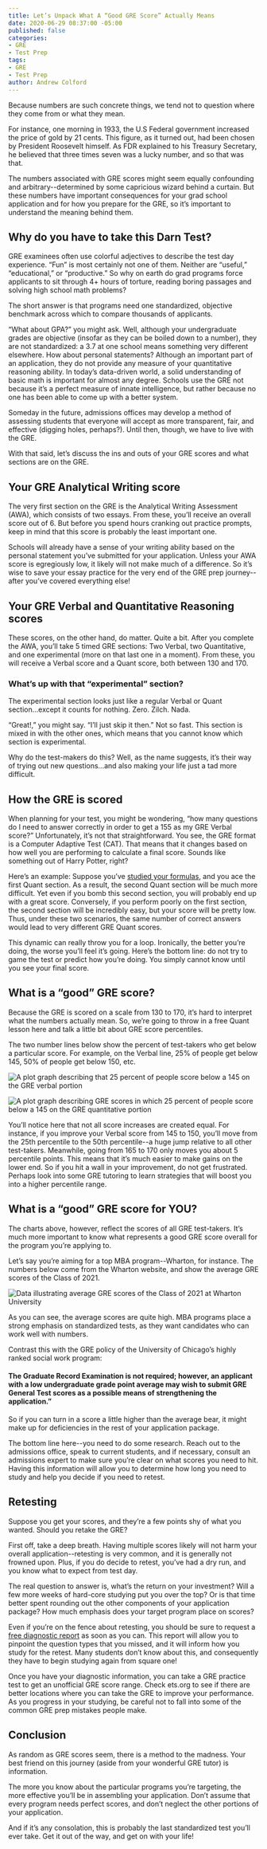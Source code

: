 ```yaml
---
title: Let’s Unpack What A “Good GRE Score” Actually Means
date: 2020-06-29 08:37:00 -05:00
published: false
categories:
- GRE
- Test Prep
tags:
- GRE
- Test Prep
author: Andrew Colford
---
```


Because numbers are such concrete things, we tend not to question where they come from or what they mean.

For instance, one morning in 1933, the U.S Federal government increased the price of gold by 21 cents.  This figure, as it turned out, had been chosen by President Roosevelt himself.  As FDR explained to his Treasury Secretary, he believed that three times seven was a lucky number, and so that was that.

The numbers associated with GRE scores might seem equally confounding and arbitrary--determined by some capricious wizard behind a curtain.  But these numbers have important consequences for your grad school application and for how you prepare for the GRE, so it’s important to understand the meaning behind them.

## Why do you have to take this Darn Test?

GRE examinees often use colorful adjectives to describe the test day experience.  “Fun” is most certainly not one of them.  Neither are “useful,” “educational,” or “productive.”  So why on earth do grad programs force applicants to sit through 4+ hours of torture, reading boring passages and solving high school math problems?

The short answer is that programs need one standardized, objective benchmark across which to compare thousands of applicants.  

“What about GPA?” you might ask.  Well, although your undergraduate grades are objective (insofar as they can be boiled down to a number), they are not standardized: a 3.7 at one school means something very different elsewhere.  How about personal statements?  Although an important part of an application, they do not provide any measure of your quantitative reasoning ability.  In today’s data-driven world, a solid understanding of basic math is important for almost any degree.  Schools use the GRE not because it’s a perfect measure of innate intelligence, but rather because no one has been able to come up with a better system.

Someday in the future, admissions offices may develop a method of assessing students that everyone will accept as more transparent, fair, and effective (digging holes, perhaps?).  Until then, though, we have to live with the GRE.

With that said, let’s discuss the ins and outs of your GRE scores and what sections are on the GRE.

## Your GRE Analytical Writing score
The very first section on the GRE is the Analytical Writing Assessment (AWA), which consists of two essays.  From these, you’ll receive an overall score out of 6.  But before you spend hours cranking out practice prompts, keep in mind that this score is probably the least important one.

Schools will already have a sense of your writing ability based on the personal statement you’ve submitted for your application.  Unless your AWA score is egregiously low, it likely will not make much of a difference.  So it’s wise to save your essay practice for the very end of the GRE prep journey--after you’ve covered everything else!

## Your GRE Verbal and Quantitative Reasoning scores
These scores, on the other hand, do matter.  Quite a bit.  After you complete the AWA, you’ll take 5 timed GRE sections: Two Verbal, two Quantitative, and one experimental (more on that last one in a moment).  From these, you will receive a Verbal score and a Quant score, both between 130 and 170.

### What’s up with that “experimental” section?
The experimental section looks just like a regular Verbal or Quant section...except it counts for nothing.  Zero.  Zilch.  Nada.  

“Great!,” you might say.  “I’ll just skip it then.”  Not so fast.  This section is mixed in with the other ones, which means that you cannot know which section is experimental.

Why do the test-makers do this?  Well, as the name suggests, it’s their way of trying out new questions...and also making your life just a tad more difficult.

## How the GRE is scored
When planning for your test, you might be wondering, “how many questions do I need to answer correctly in order to get a 155 as my GRE Verbal score?”  Unfortunately, it’s not that straightforward.  You see, the GRE format is a Computer Adaptive Test (CAT).  That means that it changes based on how well you are performing to calculate a final score.  Sounds like something out of Harry Potter, right?

Here’s an example: Suppose you’ve [studied your formulas](https://www.wyzant.com/blog/gre-math-formulas/), and you ace the first Quant section.  As a result, the second Quant section will be much more difficult.  Yet even if you bomb this second section, you will probably end up with a great score.  Conversely, if you perform poorly on the first section, the second section will be incredibly easy, but your score will be pretty low.  Thus, under these two scenarios, the same number of correct answers would lead to very different GRE Quant scores.

This dynamic can really throw you for a loop.  Ironically, the better you’re doing, the worse you’ll feel it’s going.  Here’s the bottom line: do not try to game the test or predict how you’re doing.  You simply cannot know until you see your final score.

## What is a “good” GRE score?
Because the GRE is scored on a scale from 130 to 170, it’s hard to interpret what the numbers actually mean.  So, we’re going to throw in a free Quant lesson here and talk a little bit about GRE score percentiles.

The two number lines below show the percent of test-takers who get below a particular score.  For example, on the Verbal line, 25% of people get below 145, 50% of people get below 150, etc.

![A plot graph describing that 25 percent of people score below a 145 on the GRE verbal portion](/blog/uploads/GRE%20Verbal%20Score%20Scale%20Wyzant%201.png)

![A plot graph describing GRE scores in which 25 percent of people score below a 145 on the GRE quantitative portion](/blog/uploads/GRE%20Quant%20Score%20Scale%20Wyzant%201.png)

You’ll notice here that not all score increases are created equal.  For instance, if you improve your Verbal score from 145 to 150, you’ll move from the 25th percentile to the 50th percentile--a huge jump relative to all other test-takers.  Meanwhile, going from 165 to 170 only moves you about 5 percentile points.  This means that it’s much easier to make gains on the lower end.  So if you hit a wall in your improvement, do not get frustrated.  Perhaps look into some GRE tutoring to learn strategies that will boost you into a higher percentile range.

## What is a “good” GRE score for YOU?
The charts above, however, reflect the scores of all GRE test-takers.  It’s much more important to know what represents a good GRE score overall for the program you’re applying to.

Let’s say you’re aiming for a top MBA program--Wharton, for instance.  The numbers below come from the Wharton website, and show the average GRE scores of the Class of 2021.

![Data illustrating average GRE scores of the Class of 2021 at Wharton University](/blog/uploads/GRE%20Quant%20Scores%20Wyzant%202.png)

As you can see, the average scores are quite high.  MBA programs place a strong emphasis on standardized tests, as they want candidates who can work well with numbers.  

Contrast this with the GRE policy of the University of Chicago’s highly ranked social work program:

#### The Graduate Record Examination is not required; however, an applicant with a low undergraduate grade point average may wish to submit GRE General Test scores as a possible means of strengthening the application.”

So if you can turn in a score a little higher than the average bear, it might make up for deficiencies in the rest of your application package.

The bottom line here--you need to do some research.  Reach out to the admissions office, speak to current students, and if necessary, consult an admissions expert to make sure you’re clear on what scores you need to hit.  Having this information will allow you to determine how long you need to study and help you decide if you need to retest.

## Retesting
Suppose you get your scores, and they’re a few points shy of what you wanted.  Should you retake the GRE?

First off, take a deep breath.  Having multiple scores likely will not harm your overall application--retesting is very common, and it is generally not frowned upon.  Plus, if you do decide to retest, you’ve had a dry run, and you know what to expect from test day.

The real question to answer is, what’s the return on your investment?  Will a few more weeks of hard-core studying put you over the top?  Or is that time better spent rounding out the other components of your application package?  How much emphasis does your target program place on scores?

Even if you’re on the fence about retesting, you should be sure to request a [free diagnostic report](https://www.ets.org/s/gre/diagnostic_service/) as soon as you can.  This report will allow you to pinpoint the question types that you missed, and it will inform how you study for the retest.  Many students don’t know about this, and consequently they have to begin studying again from square one!

Once you have your diagnostic information, you can take a GRE practice test to get an unofficial GRE score range.  Check ets.org to see if there are better locations where you can take the GRE to improve your performance.  As you progress in your studying, be careful not to fall into some of the common GRE prep mistakes people make.

## Conclusion
As random as GRE scores seem, there is a method to the madness.  Your best friend on this journey (aside from your wonderful GRE tutor) is information.

The more you know about the particular programs you’re targeting, the more effective you’ll be in assembling your application.  Don’t assume that every program needs perfect scores, and don’t neglect the other portions of your application.

And if it’s any consolation, this is probably the last standardized test you’ll ever take.  Get it out of the way, and get on with your life!



